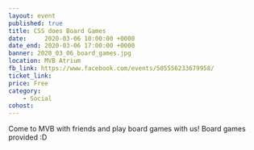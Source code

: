 ```yaml
---
layout: event
published: true
title: CSS does Board Games
date:     2020-03-06 10:00:00 +0000
date_end: 2020-03-06 17:00:00 +0000 
banner: 2020_03_06_board_games.jpg
location: MVB Atrium
fb_link: https://www.facebook.com/events/505556233679958/
ticket_link:
price: Free
category:
    - Social
cohost: 
---
```


Come to MVB with friends and play board games with us! Board games provided :D 
